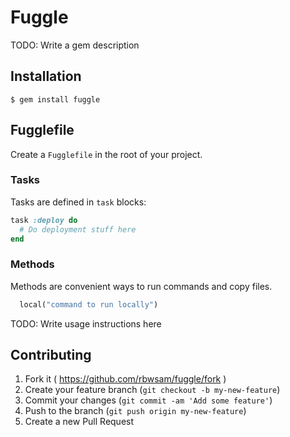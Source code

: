 # Fuggle

TODO: Write a gem description

## Installation

    $ gem install fuggle

## Fugglefile

Create a `Fugglefile` in the root of your project.

### Tasks

Tasks are defined in `task` blocks:

```ruby
task :deploy do
  # Do deployment stuff here
end
```

### Methods

Methods are convenient ways to run commands and copy files.

```ruby
  local("command to run locally")
```

TODO: Write usage instructions here

## Contributing

1. Fork it ( https://github.com/rbwsam/fuggle/fork )
2. Create your feature branch (`git checkout -b my-new-feature`)
3. Commit your changes (`git commit -am 'Add some feature'`)
4. Push to the branch (`git push origin my-new-feature`)
5. Create a new Pull Request
